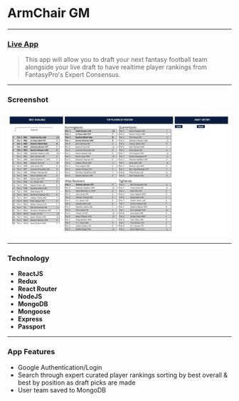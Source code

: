 # ArmChair GM 

----

### [Live App]('url')


> This app will allow you to draft your next fantasy football team alongside your live draft to have realtime player rankings from FantasyPro's Expert Consensus.
----
### Screenshot
![Screenshot](screenshot.png)

----
### Technology
* **ReactJS**
* **Redux**
* **React Router**
* **NodeJS**
* **MongoDB**
* **Mongoose**
* **Express**
* **Passport**

----
### App Features
* Google Authentication/Login
* Search through expert curated player rankings sorting by best overall & best by position as draft picks are made
* User team saved to MongoDB
